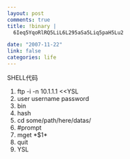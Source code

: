 ```yaml
--- 
layout: post
comments: true
title: !binary |
  6Ieq5YqoRlRQ5LiL6L295aSa5Liq5paH5Lu2

date: "2007-11-22"
link: false
categories: life
---
```

<p>
<div class="codeText">
<div class="codeHead">SHELL代码</div>
<ol start="1" class="dp-c">
    <li class="alt"><span><span>ftp&nbsp;-i&nbsp;-n&nbsp;10.1.1.1&nbsp;&lt;&lt;YSL&nbsp;&nbsp;</span></span></li>
    <li class=""><span>user&nbsp;username&nbsp;password&nbsp;&nbsp;</span></li>
    <li class="alt"><span>bin&nbsp;&nbsp;</span></li>
    <li class=""><span>hash&nbsp;&nbsp;</span></li>
    <li class="alt"><span>cd&nbsp;some/path/here/datas/&nbsp;&nbsp;</span></li>
    <li class=""><span>#prompt&nbsp;&nbsp;</span></li>
    <li class="alt"><span>mget&nbsp;*<span class="vars">$1</span><span>*&nbsp;&nbsp;</span></span></li>
    <li class=""><span>quit&nbsp;&nbsp;</span></li>
    <li class="alt"><span>YSL&nbsp;&nbsp;</span></li>
</ol>
</div>
</p>

